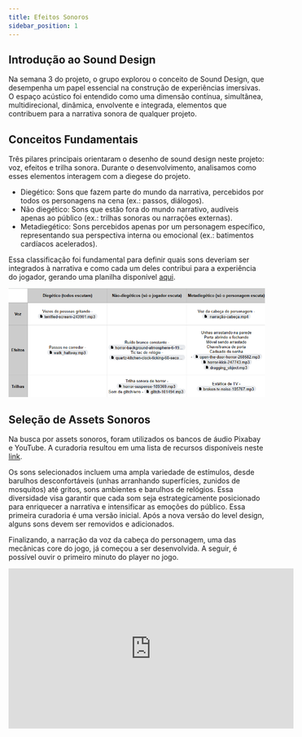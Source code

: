 ```yaml
---
title: Efeitos Sonoros
sidebar_position: 1
---
```


## Introdução ao Sound Design

Na semana 3 do projeto, o grupo explorou o conceito de Sound Design, que desempenha um papel essencial na construção de experiências imersivas. O espaço acústico foi entendido como uma dimensão contínua, simultânea, multidirecional, dinâmica, envolvente e integrada, elementos que contribuem para a narrativa sonora de qualquer projeto.

## Conceitos Fundamentais

Três pilares principais orientaram o desenho de sound design neste projeto: voz, efeitos e trilha sonora. Durante o desenvolvimento, analisamos como esses elementos interagem com a diegese do projeto.

- Diegético: Sons que fazem parte do mundo da narrativa, percebidos por todos os personagens na cena (ex.: passos, diálogos).
- Não diegético: Sons que estão fora do mundo narrativo, audíveis apenas ao público (ex.: trilhas sonoras ou narrações externas).
- Metadiegético: Sons percebidos apenas por um personagem específico, representando sua perspectiva interna ou emocional (ex.: batimentos cardíacos acelerados).

Essa classificação foi fundamental para definir quais sons deveriam ser integrados à narrativa e como cada um deles contribui para a experiência do jogador, gerando uma planilha disponível [aqui](https://docs.google.com/spreadsheets/d/1QPD5l31eci6s8OAlTdOwfUl_XQfDxMeQgMGIqMOfsLY/edit?usp=sharing).

![diegese](../../../assets/planilha-diegese.png)

## Seleção de Assets Sonoros

Na busca por assets sonoros, foram utilizados os bancos de áudio Pixabay e YouTube. A curadoria resultou em uma lista de recursos disponíveis neste [link](https://drive.google.com/drive/u/1/folders/1_qfeGYAMTHKGjGqFtkuGoP6lP-rKHsCp).

Os sons selecionados incluem uma ampla variedade de estímulos, desde barulhos desconfortáveis (unhas arranhando superfícies, zunidos de mosquitos) até gritos, sons ambientes e barulhos de relógios. Essa diversidade visa garantir que cada som seja estrategicamente posicionado para enriquecer a narrativa e intensificar as emoções do público. Essa primeira curadoria é uma versão inicial. Após a nova versão do level design, alguns sons devem ser removidos e adicionados.

Finalizando, a narração da voz da cabeça do personagem, uma das mecânicas core do jogo, já começou a ser desenvolvida. A seguir, é possível ouvir o primeiro minuto do player no jogo.

<iframe 
  width="560" 
  height="315" 
  src="https://www.youtube.com/embed/pN36BC7-TPY" 
  title="YouTube video player" 
  frameborder="0" 
  allow="accelerometer; autoplay; clipboard-write; encrypted-media; gyroscope; picture-in-picture" 
  allowfullscreen>
</iframe>